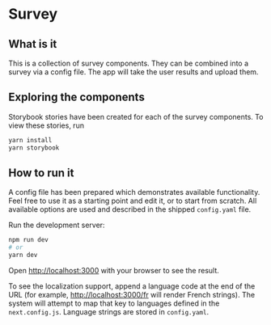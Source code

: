 # Survey

## What is it

This is a collection of survey components. They can be combined into a survey via a config file. The app will take the user results and upload them.

## Exploring the components

Storybook stories have been created for each of the survey components. To view these stories, run

```bash
yarn install
yarn storybook
```

## How to run it

A config file has been prepared which demonstrates available functionality. Feel free to use it as a starting point and edit it, or to start from scratch. All available options are used and described in the shipped `config.yaml` file.

Run the development server:

```bash
npm run dev
# or
yarn dev
```

Open [http://localhost:3000](http://localhost:3000) with your browser to see the result.

To see the localization support, append a language code at the end of the URL (for example, [http://localhost:3000/fr](http://localhost:3000/fr) will render French strings). The system will attempt to map that key to languages defined in the `next.config.js`. Language strings are stored in `config.yaml`.
